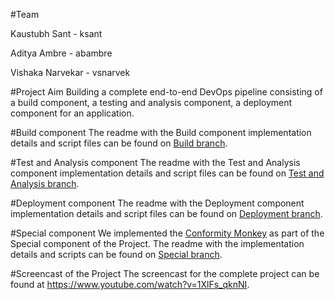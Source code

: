 #Team

Kaustubh Sant - ksant

Aditya Ambre - abambre

Vishaka Narvekar - vsnarvek

#Project Aim
Building a complete end-to-end DevOps pipeline consisting of a build component, a testing and analysis component, a deployment component for an application.


#Build component
The readme with the Build component implementation details and script files can be found on [Build branch](https://github.com/kaustubhsant/CSC591-DevOps-Project/tree/M1-build).


#Test and Analysis component
The readme with the Test and Analysis component implementation details and script files can be found on [Test and Analysis branch](https://github.com/kaustubhsant/CSC591-DevOps-Project/tree/M2-test).


#Deployment component
The readme with the Deployment component implementation details and script files can be found on [Deployment branch](https://github.com/kaustubhsant/CSC591-DevOps-Project/tree/M3-Deployment).


#Special component
We implemented the [Conformity Monkey](http://techblog.netflix.com/2013/05/conformity-monkey-keeping-your-cloud.html) as part of the Special component of the Project. The readme with the implementation details and scripts can be found on [Special branch](https://github.com/kaustubhsant/CSC591-DevOps-Project/tree/M4-Special).


#Screencast of the Project
The screencast for the complete project can be found at https://www.youtube.com/watch?v=1XlFs_qknNI.

